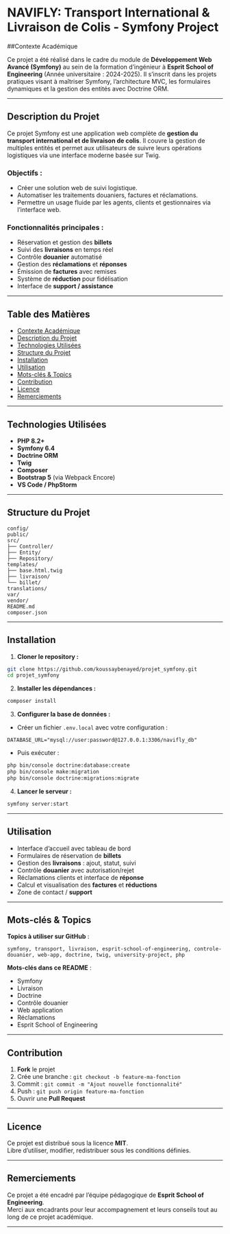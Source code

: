 
# NAVIFLY: Transport International & Livraison de Colis - Symfony Project 

##Contexte Académique

Ce projet a été réalisé dans le cadre du module de **Développement Web Avancé (Symfony)** au sein de la formation d’ingénieur à **Esprit School of Engineering** (Année universitaire : 2024-2025). Il s’inscrit dans les projets pratiques visant à maîtriser Symfony, l’architecture MVC, les formulaires dynamiques et la gestion des entités avec Doctrine ORM.

---

## Description du Projet

Ce projet Symfony est une application web complète de **gestion du transport international et de livraison de colis**. Il couvre la gestion de multiples entités et permet aux utilisateurs de suivre leurs opérations logistiques via une interface moderne basée sur Twig.

### Objectifs :
- Créer une solution web de suivi logistique.
- Automatiser les traitements douaniers, factures et réclamations.
- Permettre un usage fluide par les agents, clients et gestionnaires via l’interface web.

### Fonctionnalités principales :
-  Réservation et gestion des **billets**
-  Suivi des **livraisons** en temps réel
-  Contrôle **douanier** automatisé
-  Gestion des **réclamations** et **réponses**
-  Émission de **factures** avec remises
-  Système de **réduction** pour fidélisation
-  Interface de **support / assistance**

---

##  Table des Matières

- [Contexte Académique](#contexte-académique)
- [Description du Projet](#description-du-projet)
- [Technologies Utilisées](#technologies-utilisées)
- [Structure du Projet](#structure-du-projet)
- [Installation](#installation)
- [Utilisation](#utilisation)
- [Mots-clés & Topics](#mots-clés--topics)
- [Contribution](#contribution)
- [Licence](#licence)
- [Remerciements](#remerciements)

---

##  Technologies Utilisées

-  **PHP 8.2+**
-  **Symfony 6.4**
-  **Doctrine ORM**
-  **Twig**
-  **Composer**
- **Bootstrap 5** (via Webpack Encore)
-  **VS Code / PhpStorm**

---

##  Structure du Projet

```plaintext
config/
public/
src/
├── Controller/
├── Entity/
├── Repository/
templates/
├── base.html.twig
├── livraison/
└── billet/
translations/
var/
vendor/
README.md
composer.json
```
---

##  Installation

1. **Cloner le repository :**
```bash
git clone https://github.com/koussaybenayed/projet_symfony.git
cd projet_symfony
```

2. **Installer les dépendances :**
```bash
composer install
```

3. **Configurer la base de données :**
- Créer un fichier `.env.local` avec votre configuration :
```
DATABASE_URL="mysql://user:password@127.0.0.1:3306/navifly_db"
```
- Puis exécuter :
```bash
php bin/console doctrine:database:create
php bin/console make:migration
php bin/console doctrine:migrations:migrate
```

4. **Lancer le serveur :**
```bash
symfony server:start
```

---

##  Utilisation

- Interface d’accueil avec tableau de bord
- Formulaires de réservation de **billets**
- Gestion des **livraisons** : ajout, statut, suivi
- Contrôle **douanier** avec autorisation/rejet
- Réclamations clients et interface de **réponse**
- Calcul et visualisation des **factures** et **réductions**
- Zone de contact / **support**

---

##  Mots-clés & Topics

**Topics à utiliser sur GitHub** :
```text
symfony, transport, livraison, esprit-school-of-engineering, controle-douanier, web-app, doctrine, twig, university-project, php
```

**Mots-clés dans ce README** :
- Symfony
- Livraison
- Doctrine
- Contrôle douanier
- Web application
- Réclamations
- Esprit School of Engineering

---

##  Contribution

1. **Fork** le projet
2. Crée une branche : `git checkout -b feature-ma-fonction`
3. Commit : `git commit -m "Ajout nouvelle fonctionnalité"`
4. Push : `git push origin feature-ma-fonction`
5. Ouvrir une **Pull Request**

---

##  Licence

Ce projet est distribué sous la licence **MIT**.  
Libre d’utiliser, modifier, redistribuer sous les conditions définies.

---

##  Remerciements

Ce projet a été encadré par l’équipe pédagogique de **Esprit School of Engineering**.  
Merci aux encadrants pour leur accompagnement et leurs conseils tout au long de ce projet académique.

---
